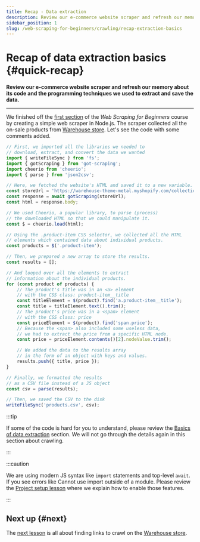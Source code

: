 ```yaml
---
title: Recap - Data extraction
description: Review our e-commerce website scraper and refresh our memory about its code and the programming techniques we used to extract and save the data.
sidebar_position: 1
slug: /web-scraping-for-beginners/crawling/recap-extraction-basics
---
```


# Recap of data extraction basics {#quick-recap}

**Review our e-commerce website scraper and refresh our memory about its code and the programming techniques we used to extract and save the data.**

---

We finished off the [first section](../data_extraction/index.md) of the _Web Scraping for Beginners_ course by creating a simple web scraper in Node.js. The scraper collected all the on-sale products from [Warehouse store](https://warehouse-theme-metal.myshopify.com/collections/sales). Let's see the code with some comments added.

```js
// First, we imported all the libraries we needed to
// download, extract, and convert the data we wanted
import { writeFileSync } from 'fs';
import { gotScraping } from 'got-scraping';
import cheerio from 'cheerio';
import { parse } from 'json2csv';

// Here, we fetched the website's HTML and saved it to a new variable.
const storeUrl = 'https://warehouse-theme-metal.myshopify.com/collections/sales';
const response = await gotScraping(storeUrl);
const html = response.body;

// We used Cheerio, a popular library, to parse (process)
// the downloaded HTML so that we could manipulate it.
const $ = cheerio.load(html);

// Using the .product-item CSS selector, we collected all the HTML
// elements which contained data about individual products.
const products = $('.product-item');

// Then, we prepared a new array to store the results.
const results = [];

// And looped over all the elements to extract
// information about the individual products.
for (const product of products) {
    // The product's title was in an <a> element
    // with the CSS class: product-item__title
    const titleElement = $(product).find('a.product-item__title');
    const title = titleElement.text().trim();
    // The product's price was in a <span> element
    // with the CSS class: price
    const priceElement = $(product).find('span.price');
    // Because the <span> also included some useless data,
    // we had to extract the price from a specific HTML node.
    const price = priceElement.contents()[2].nodeValue.trim();

    // We added the data to the results array
    // in the form of an object with keys and values.
    results.push({ title, price });
}

// Finally, we formatted the results
// as a CSV file instead of a JS object
const csv = parse(results);

// Then, we saved the CSV to the disk
writeFileSync('products.csv', csv);
```

:::tip

If some of the code is hard for you to understand, please review the [Basics of data extraction](../data_extraction/index.md) section. We will not go through the details again in this section about crawling.

:::

:::caution

We are using modern JS syntax like `import` statements and top-level `await`. If you see errors like Cannot use import outside of a module. Please review the [Project setup lesson](../data_extraction/project_setup.md#modern-javascript) where we explain how to enable those features.

:::

## Next up {#next}

The [next lesson](./finding_links.md) is all about finding links to crawl on the [Warehouse store](https://warehouse-theme-metal.myshopify.com/collections/sales).
